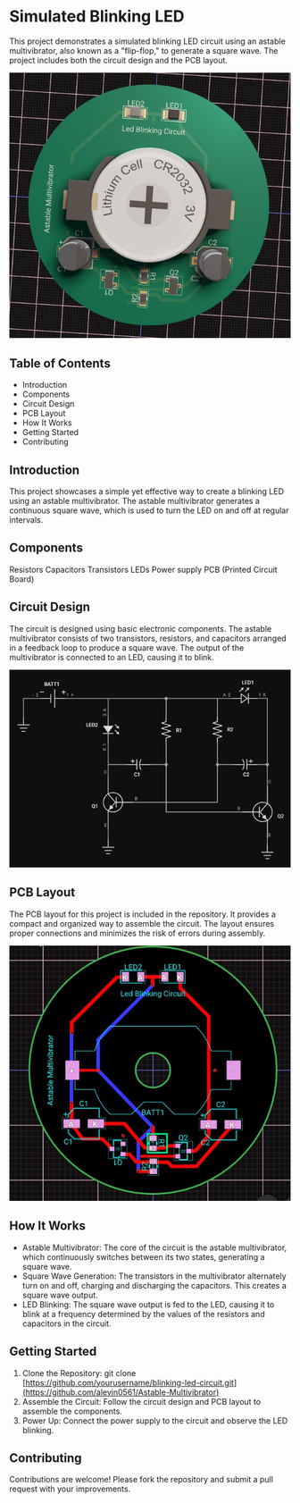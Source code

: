 # Simulated Blinking LED

This project demonstrates a simulated blinking LED circuit using an astable multivibrator, also known as a "flip-flop," to generate a square wave. The project includes both the circuit design and the PCB layout.

[![Watch the video](https://github.com/alevin0561/Astable-Multivibrator/blob/main/Thumbnail.jpg)](https://github.com/alevin0561/Astable-Multivibrator/blob/main/PCB_View.mp4)

## Table of Contents
- Introduction 
- Components
- Circuit Design
- PCB Layout
- How It Works
- Getting Started
- Contributing

## Introduction

This project showcases a simple yet effective way to create a blinking LED using an astable multivibrator. The astable multivibrator generates a continuous square wave, which is used to turn the LED on and off at regular intervals.

## Components

Resistors
Capacitors
Transistors
LEDs
Power supply
PCB (Printed Circuit Board)

## Circuit Design
The circuit is designed using basic electronic components. The astable multivibrator consists of two transistors, resistors, and capacitors arranged in a feedback loop to produce a square wave. The output of the multivibrator is connected to an LED, causing it to blink.

![Schematic](https://github.com/alevin0561/Astable-Multivibrator/blob/main/LEDBlinkingCircuitSchematic.jpg)

## PCB Layout

The PCB layout for this project is included in the repository. It provides a compact and organized way to assemble the circuit. The layout ensures proper connections and minimizes the risk of errors during assembly.

![Layout](https://github.com/alevin0561/Astable-Multivibrator/blob/main/LEDBlinkingLayout.jpg)

## How It Works

- Astable Multivibrator: The core of the circuit is the astable multivibrator, which continuously switches between its two states, generating a square wave.
- Square Wave Generation: The transistors in the multivibrator alternately turn on and off, charging and discharging the capacitors. This creates a square wave output.
- LED Blinking: The square wave output is fed to the LED, causing it to blink at a frequency determined by the values of the resistors and capacitors in the circuit.

## Getting Started
1. Clone the Repository: git clone [https://github.com/yourusername/blinking-led-circuit.git](https://github.com/alevin0561/Astable-Multivibrator)
2. Assemble the Circuit: Follow the circuit design and PCB layout to assemble the components.
3. Power Up: Connect the power supply to the circuit and observe the LED blinking.

## Contributing

Contributions are welcome! Please fork the repository and submit a pull request with your improvements.
